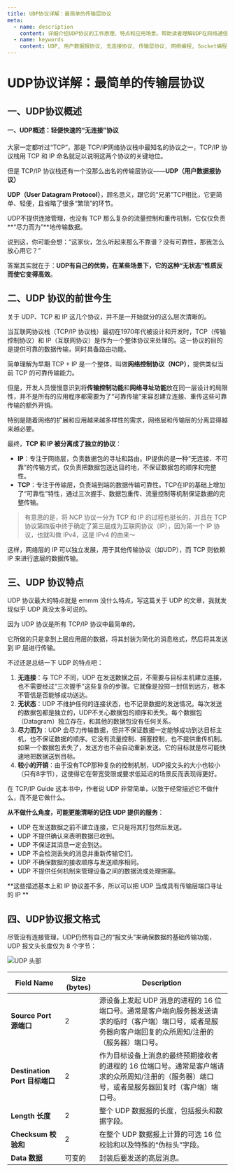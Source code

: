 ```yaml
---
title: UDP协议详解：最简单的传输层协议
meta:
  - name: description
    content: 详细介绍UDP协议的工作原理、特点和应用场景。帮助读者理解UDP在网络通信中的定位以及何时选择UDP作为传输协议。
  - name: keywords
    content: UDP, 用户数据报协议, 无连接协议, 传输层协议, 网络编程, Socket编程, 不可靠传输, 数据报文
---
```



# UDP协议详解：最简单的传输层协议


## 一、UDP协议概述


#### 一、UDP概述：轻便快速的“无连接”协议

大家一定都听过“TCP”，那是 TCP/IP网络协议栈中最知名的协议之一，TCP/IP 协议栈用 TCP 和 IP 命名就足以说明这两个协议的关键地位。

但是 TCP/IP 协议栈还有一个没那么出名的传输层协议——**UDP（用户数据报协议）**

**UDP（User Datagram Protocol）**，顾名思义，跟它的“兄弟”TCP相比，它更简单、轻便，且省略了很多“繁琐”的环节。

UDP不提供连接管理，也没有 TCP 那么复杂的流量控制和重传机制，它仅仅负责**“尽力而为”**地传输数据。



说到这，你可能会想：“这家伙，怎么听起来那么不靠谱？没有可靠性，那我怎么放心用它？”

答案其实就在于：**UDP有自己的优势，在某些场景下，它的这种“无状态”性质反而使它变得高效**。


## 二、UDP 协议的前世今生

关于 UDP、TCP 和 IP 这几个协议，并不是一开始就分的这么层次清晰的。

当互联网协议栈（TCP/IP 协议栈）最初在1970年代被设计和开发时，TCP（传输控制协议）和 IP（互联网协议）是作为一个整体协议来处理的。这一协议的目的是提供可靠的数据传输，同时具备路由功能。

简单理解为早期 TCP + IP 是一个整体，叫做**网络控制协议（NCP）**，提供类似当前 TCP 的可靠传输能力。

但是，开发人员慢慢意识到将**传输控制功能**和**网络寻址功能**放在同一层设计的局限性，并不是所有的应用程序都需要为了“可靠传输”来容忍建立连接、重传这些可靠传输的额外开销。

特别是随着网络的扩展和应用越来越多样性的需求，网络层和传输层的分离显得越来越必要。

最终，**TCP 和 IP 被分离成了独立的协议**：

- **IP**：专注于网络层，负责数据包的寻址和路由。IP提供的是一种“无连接、不可靠”的传输方式，仅负责把数据包送达目的地，不保证数据包的顺序和完整性。
- **TCP**：专注于传输层，负责端到端的数据传输可靠性。TCP在IP的基础上增加了“可靠性”特性，通过三次握手、数据包重传、流量控制等机制保证数据的完整传输。

> 有意思的是，将 NCP 协议一分为 TCP 和 IP 的过程也挺长的，并且在 TCP 协议第四版中终于确定了第三层成为互联网协议（IP），因为第一个 IP 协议，也就叫做 IPv4，这是 IPv4 的由来～

这样，网络层的 IP 可以独立发展，用于其他传输协议（如UDP），而 TCP 则依赖 IP 来进行底层的数据传输。



## 三、UDP 协议特点



UDP 协议最大的特点就是 emmm 没什么特点，写这篇关于 UDP 的文章，我就发现似乎 UDP 真没太多可说的。


因为 UDP 协议是所有 TCP/IP 协议中最简单的。

它所做的只是拿到上层应用层的数据，将其封装为简化的消息格式，然后将其发送到 IP 层进行传输。

不过还是总结一下 UDP 的特点吧：

1. **无连接**：与 TCP 不同，UDP 在发送数据之前，不需要与目标主机建立连接，也不需要经过“三次握手”这些复杂的步骤。它就像是投掷一封信到远方，根本不管信是否能够成功送达。
2. **无状态**：UDP 不维护任何的连接状态，也不记录数据的发送情况。每次发送的数据包都是独立的，UDP不关心数据包的顺序和丢失。每个数据包（Datagram）独立存在，和其他的数据包没有任何关系。
3. **尽力而为**：UDP 会尽力传输数据，但并不保证数据一定能够成功到达目标主机，也不保证数据的顺序。它没有流量控制、拥塞控制，也不提供重传机制。如果一个数据包丢失了，发送方也不会自动重新发送。它的目标就是尽可能快速地把数据送到目标。
4. **较小的开销**：由于没有TCP那种复杂的控制机制，UDP报文头的大小也较小（只有8字节），这使得它在带宽受限或要求低延迟的场景反而表现得更好。



在 TCP/IP Guide 这本书中，作者说 UDP 非常简单，以致于经常描述它不做什么，而不是它做什么。

**从不做什么角度，可能更能清晰的记住 UDP 提供的服务**：

- UDP 在发送数据之前不建立连接，它只是将其打包然后发送。
- UDP 不提供确认来表明数据已收到。
- UDP 不保证其消息一定会到达。
- UDP 不会检测丢失的消息并重新传输它们。
- UDP 不确保数据的接收顺序与发送顺序相同。
- UDP 不提供任何机制来管理设备之间的数据流或处理拥塞。



 **这些描述基本上和 IP 协议差不多，所以可以把 UDP 当成具有传输层端口寻址的 IP **



## 四、UDP协议报文格式

尽管没有连接管理，UDP仍然有自己的“报文头”来确保数据的基础传输功能，UDP 报文头长度仅为 8 个字节：

![UDP 头部](https://cdn.how2cs.cn/2024-11-16-udp-header.svg)

| Field Name                    | Size (bytes) | Description                                                  |
| ----------------------------- | ------------ | ------------------------------------------------------------ |
| **Source Port 源端口**        | 2            | 源设备上发起 UDP 消息的进程的 16 位端口号。通常是客户端向服务器发送请求的临时（客户端）端口号，或者是服务器向客户端回复的众所周知/注册的（服务器）端口号。 |
| **Destination Port 目标端口** | 2            | 作为目标设备上消息的最终预期接收者的进程的 16 位端口号。通常是客户端请求的众所周知/注册的（服务器）端口号，或者是服务器回复时（客户端）端口号。 |
| **Length 长度**               | 2            | 整个 UDP 数据报的长度，包括报头和数据字段。                  |
| **Checksum 校验和**           | 2            | 在整个 UDP 数据报上计算的可选 16 位校验和以及特殊的“伪标头”字段。 |
| **Data 数据**                 | 可变的       | 封装后要发送的高层消息。                                     |
